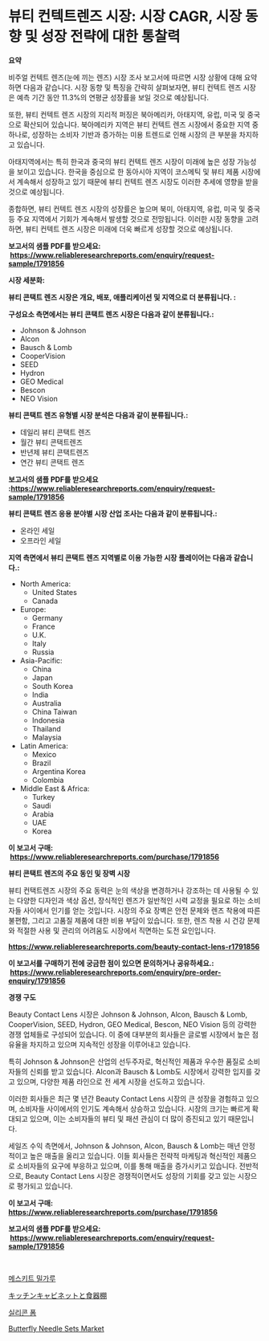 <p><h1>뷰티 컨텍트렌즈 시장: 시장 CAGR, 시장 동향 및 성장 전략에 대한 통찰력</h1></p><p><strong>요약</strong></p>
<p><p>비주얼 컨텍트 렌즈(눈에 끼는 렌즈) 시장 조사 보고서에 따르면 시장 상황에 대해 요약하면 다음과 같습니다. 시장 동향 및 특징을 간략히 살펴보자면, 뷰티 컨텍트 렌즈 시장은 예측 기간 동안 11.3%의 연평균 성장률을 보일 것으로 예상됩니다.</p><p>또한, 뷰티 컨텍트 렌즈 시장의 지리적 퍼징은 북아메리카, 아태지역, 유럽, 미국 및 중국으로 확산되어 있습니다. 북아메리카 지역은 뷰티 컨텍트 렌즈 시장에서 중요한 지역 중 하나로, 성장하는 소비자 기반과 증가하는 미용 트렌드로 인해 시장의 큰 부분을 차지하고 있습니다.</p><p>아태지역에서는 특히 한국과 중국의 뷰티 컨텍트 렌즈 시장이 미래에 높은 성장 가능성을 보이고 있습니다. 한국을 중심으로 한 동아시아 지역이 코스메틱 및 뷰티 제품 시장에서 계속해서 성장하고 있기 때문에 뷰티 컨텍트 렌즈 시장도 이러한 추세에 영향을 받을 것으로 예상됩니다.</p><p>종합하면, 뷰티 컨텍트 렌즈 시장의 성장률은 높으며 북미, 아태지역, 유럽, 미국 및 중국 등 주요 지역에서 기회가 계속해서 발생할 것으로 전망됩니다. 이러한 시장 동향을 고려하면, 뷰티 컨텍트 렌즈 시장은 미래에 더욱 빠르게 성장할 것으로 예상됩니다.</p></p>
<p><strong>보고서의 샘플 PDF를 받으세요: &nbsp;<a href="https://www.reliableresearchreports.com/enquiry/request-sample/1791856">https://www.reliableresearchreports.com/enquiry/request-sample/1791856</a></strong></p>
<p><strong>시장 세분화:</strong></p>
<p><strong> 뷰티 콘택트 렌즈 시장은 개요, 배포, 애플리케이션 및 지역으로 더 분류됩니다. :</strong></p>
<p><strong>구성요소 측면에서는 뷰티 콘택트 렌즈 시장은 다음과 같이 분류됩니다.:</strong></p>
<p><ul><li>Johnson & Johnson</li><li>Alcon</li><li>Bausch & Lomb</li><li>CooperVision</li><li>SEED</li><li>Hydron</li><li>GEO Medical</li><li>Bescon</li><li>NEO Vision</li></ul></p>
<p><strong> 뷰티 콘택트 렌즈 유형별 시장 분석은 다음과 같이 분류됩니다.:</strong></p>
<p><ul><li>데일리 뷰티 콘택트 렌즈</li><li>월간 뷰티 콘택트렌즈</li><li>반년제 뷰티 콘택트렌즈</li><li>연간 뷰티 콘택트 렌즈</li></ul></p>
<p><strong>보고서의 샘플 PDF를 받으세요 :<a href="https://www.reliableresearchreports.com/enquiry/request-sample/1791856">https://www.reliableresearchreports.com/enquiry/request-sample/1791856</a></strong></p>
<p><strong> 뷰티 콘택트 렌즈 응용 분야별 시장 산업 조사는 다음과 같이 분류됩니다.:</strong></p>
<p><ul><li>온라인 세일</li><li>오프라인 세일</li></ul></p>
<p><strong>지역 측면에서 뷰티 콘택트 렌즈 지역별로 이용 가능한 시장 플레이어는 다음과 같습니다.:</strong></p>
<p><ul>
    <li>
        North America:
        <ul>
            <li>United States</li>
            <li>Canada</li>
        </ul>
    </li>
    <li>
        Europe:
        <ul>
            <li>Germany</li>
            <li>France</li>
            <li>U.K.</li>
            <li>Italy</li>
            <li>Russia</li>
        </ul>
    </li>
    <li>
        Asia-Pacific:
        <ul>
            <li>China</li>
            <li>Japan</li>
            <li>South Korea</li>
            <li>India</li>
            <li>Australia</li>
            <li>China Taiwan</li>
            <li>Indonesia</li>
            <li>Thailand</li>
            <li>Malaysia</li>
        </ul>
    </li>
    <li>
        Latin America:
        <ul>
            <li>Mexico</li>
            <li>Brazil</li>
            <li>Argentina Korea</li>
            <li>Colombia</li>
        </ul>
    </li>
    <li>
        Middle East & Africa:
        <ul>
            <li>Turkey</li>
            <li>Saudi</li>
            <li>Arabia</li>
            <li>UAE</li>
            <li>Korea</li>
        </ul>
    </li>
    </ul></p>
<p><strong>이 보고서 구매: &nbsp;<a href="https://www.reliableresearchreports.com/purchase/1791856">https://www.reliableresearchreports.com/purchase/1791856</a></strong></p>
<p><strong>뷰티 콘택트 렌즈의 주요 동인 및 장벽 시장</strong></p>
<p><p>뷰티 컨택트렌즈 시장의 주요 동력은 눈의 색상을 변경하거나 강조하는 데 사용될 수 있는 다양한 디자인과 색상 옵션, 장식적인 렌즈가 일반적인 시력 교정을 필요로 하는 소비자들 사이에서 인기를 얻는 것입니다. 시장의 주요 장벽은 안전 문제와 렌즈 착용에 따른 불편함, 그리고 고품질 제품에 대한 비용 부담이 있습니다. 또한, 렌즈 착용 시 건강 문제와 적절한 사용 및 관리의 어려움도 시장에서 직면하는 도전 요인입니다.</p></p>
<p><strong><a href="https://www.reliableresearchreports.com/beauty-contact-lens-r1791856">https://www.reliableresearchreports.com/beauty-contact-lens-r1791856</a></strong></p>
<p><strong>이 보고서를 구매하기 전에 궁금한 점이 있으면 문의하거나 공유하세요.: &nbsp;<a href="https://www.reliableresearchreports.com/enquiry/pre-order-enquiry/1791856">https://www.reliableresearchreports.com/enquiry/pre-order-enquiry/1791856</a></strong></p>
<p><strong>경쟁 구도</strong></p>
<p><p>Beauty Contact Lens 시장은 Johnson & Johnson, Alcon, Bausch & Lomb, CooperVision, SEED, Hydron, GEO Medical, Bescon, NEO Vision 등의 강력한 경쟁 업체들로 구성되어 있습니다. 이 중에 대부분의 회사들은 글로벌 시장에서 높은 점유율을 차지하고 있으며 지속적인 성장을 이루어내고 있습니다. </p><p>특히 Johnson & Johnson은 산업의 선두주자로, 혁신적인 제품과 우수한 품질로 소비자들의 신뢰를 받고 있습니다. Alcon과 Bausch & Lomb도 시장에서 강력한 입지를 갖고 있으며, 다양한 제품 라인으로 전 세계 시장을 선도하고 있습니다.</p><p>이러한 회사들은 최근 몇 년간 Beauty Contact Lens 시장의 큰 성장을 경험하고 있으며, 소비자들 사이에서의 인기도 계속해서 상승하고 있습니다. 시장의 크기는 빠르게 확대되고 있으며, 이는 소비자들의 뷰티 및 패션 관심이 더 많이 증진되고 있기 때문입니다.</p><p>세일즈 수익 측면에서, Johnson & Johnson, Alcon, Bausch & Lomb는 매년 안정적이고 높은 매출을 올리고 있습니다. 이들 회사들은 전략적 마케팅과 혁신적인 제품으로 소비자들의 요구에 부응하고 있으며, 이를 통해 매출을 증가시키고 있습니다. 전반적으로, Beauty Contact Lens 시장은 경쟁적이면서도 성장의 기회를 갖고 있는 시장으로 평가되고 있습니다.</p></p>
<p><strong>이 보고서 구매: &nbsp; <a href="https://www.reliableresearchreports.com/purchase/1791856">https://www.reliableresearchreports.com/purchase/1791856</a></strong></p>
<p><strong>보고서의 샘플 PDF를 받으세요: &nbsp;<a href="https://www.reliableresearchreports.com/enquiry/request-sample/1791856">https://www.reliableresearchreports.com/enquiry/request-sample/1791856</a></strong><strong></strong></p>
<p>&nbsp;</p>
<p><p><a href="https://medium.com/@christianlarkinus/%EB%A9%94%EC%8A%A4%ED%82%A4%ED%85%8C-%EA%B0%80%EB%A3%A8-%EC%8B%9C%EC%9E%A5-2031%EB%85%84%EA%B9%8C%EC%A7%80-%EC%84%B1%EA%B3%B5%EC%A0%81%EC%9D%B8-%EB%B9%84%EC%A6%88%EB%8B%88%EC%8A%A4-%EC%A0%84%EB%9E%B5%EC%9D%98-%ED%95%B5%EC%8B%AC-8c0afb0051e5">메스키트 밀가루</a></p><p><a href="https://github.com/mreklxf44233/Market-Research-Report-List-1/blob/main/565561424197.md">キッチンキャビネットと食器棚</a></p><p><a href="https://github.com/oajzkywllm460/Market-Research-Report-List-1/blob/main/745065422123.md">실리콘 폼</a></p><p><a href="https://github.com/CliffMedina6/Market-Research-Report-List-4/blob/main/butterfly-needle-sets-market.md">Butterfly Needle Sets Market</a></p></p>